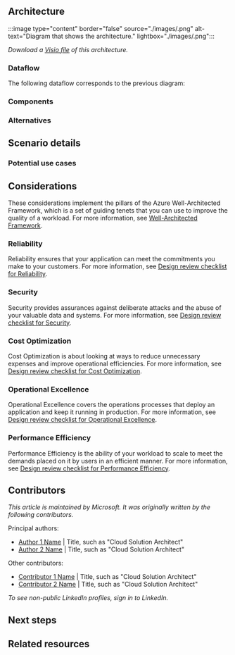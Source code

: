 <!-- 
- Don't add metadata to this Markdown file. Use the browser header template to create a YAML file that contains your metadata. 
- Before the "Architecture" heading, add a brief introductory paragraph with no heading. 
-->

## Architecture

<!-- Architecture diagram goes here. Use the following format:-->

:::image type="content" border="false" source="./images/<file-name>.png" alt-text="Diagram that shows the <solution name> architecture." lightbox="./images/<file-name>.png":::

<!-- In the following line, the link will work after the AAC team uploads your Visio or PowerPoint file to the Azure CDN. -->

*Download a [Visio file](https://arch-center.azureedge.net/<file-name>.vsdx) of this architecture.*

### Dataflow
<!--
- If your scenario doesn't include data, title this section "Workflow".
- Add a numbered list for the steps in your dataflow or workflow.
-->

The following dataflow corresponds to the previous diagram:

<!-- Example list:
1. Admin 1 adds, updates, or deletes an entry in Admin 1's fork of the Microsoft 365 configuration file.
2. Admin 1 commits and syncs the changes to Admin 1's forked repository.
3. Admin 1 creates a pull request to merge the changes to the main repository.
4. The build pipeline runs on the PR.
-->

### Components
<!-- 
- Add a bulleted list of all components in the architecture. 
- Where possible, link to the component's Well-Architected Framework service guide. Alternatively, link to the product page.

Example list: 
- [Azure App Service](https://azure.microsoft.com/services/app-service) is a compute service that is specifically built to host web applications. In this architecture ….
- [Azure Cosmos DB for NoSQL](/azure/well-architected/service-guides/cosmos-db) is a …. In this architecture ….
- [Azure OpenAI](/azure/well-architected/service-guides/azure-openai) is a …. In this architecture ….
- [Log Analytics](/azure/well-architected/service-guides/azure-log-analytics) is a …. In this architecture ….
- [Azure Virtual Machines](/azure/well-architected/service-guides/virtual-machines) is a …. In this architecture ….

-->

### Alternatives
<!-- 
- List alternative Azure services or architectures for this solution. 
- Include reasons to choose these alternatives.
-->

## Scenario details
<!-- Explain the business problem and why this scenario was built to solve it. 

Questions this section can address:
- What services were used to build out this solution?
- What does this example scenario show? 
- What are the customer's goals?
- What are the benefits of implementing the solution?
-->

### Potential use cases
<!--
- List example use cases.
- For SEO, use industry keywords when possible. Examples: 
  - retail 
  - finance
  - manufacturing
  - healthcare
  - government
  - energy
  - telecommunications
  - education
  - automotive
  - nonprofit
  - game
  - media (media and entertainment) 
  - travel (includes hospitality, like restaurants)
  - facilities (includes real estate)
  - aircraft (includes aerospace and satellites)
  - agriculture
  - sports
- Explain how similar or different these use cases are to the main scenario.
-->

## Considerations
<!--REQUIRED STATEMENT: Include the following statement to introduce this section:-->

These considerations implement the pillars of the Azure Well-Architected Framework, which is a set of guiding tenets that you can use to improve the quality of a workload. For more information, see [Well-Architected Framework](/azure/well-architected/).

<!--
- Describe any lessons learned from running this that would be helpful for new customers. 
- Describe what went wrong and what went right when building it out. 
- Describe how to manage, maintain, and monitor it long term.

REQUIREMENTS:
- Include the **Cost Optimization** H3 section.
- Include at least two of the other H3 sub-sections, in the order shown below. 
-->

### Reliability
<!--REQUIRED STATEMENT: If you use this section, include the following statement:-->

Reliability ensures that your application can meet the commitments you make to your customers. For more information, see [Design review checklist for Reliability](/azure/well-architected/reliability/checklist).

<!--
- Include resiliency and availability considerations. These considerations can be H4 headers.
- Describe any key resilience and reliability considerations that aren't typical.
-->

### Security
<!--REQUIRED STATEMENT: If you use this section, include the following statement:-->

Security provides assurances against deliberate attacks and the abuse of your valuable data and systems. For more information, see [Design review checklist for Security](/azure/well-architected/security/checklist).

<!--
> Include identity and data sovereignty considerations.
> Explain any security considerations (beyond the typical).
> Include your Azure security baseline assessment recommendations.
-->

### Cost Optimization

<!-- REQUIRED: This section and the following statement are required. -->

Cost Optimization is about looking at ways to reduce unnecessary expenses and improve operational efficiencies. For more information, see [Design review checklist for Cost Optimization](/azure/well-architected/cost-optimization/checklist).

<!-- Address questions such as these:
- How much will this cost to run? (Don't give dollar amounts.)
- Are there ways to save costs?
- If it scales linearly, break it down by cost/unit. If it doesn't, why?
- What components make up the cost?
- How does scale affect the cost?

Link to the pricing calculator (https://azure.microsoft.com/pricing/calculator). Include the major cost-driving components, a typical scale or throughput, and recommended SKUs. -->

### Operational Excellence

<!--REQUIRED STATEMENT: If you use this section, include the following statement:-->

Operational Excellence covers the operations processes that deploy an application and keep it running in production. For more information, see [Design review checklist for Operational Excellence](/azure/well-architected/operational-excellence/checklist).

<!--
How do customers need to think about operating this solution? 
Consider DevOps, monitoring, and diagnostics. 
-->


### Performance Efficiency

<!--REQUIRED STATEMENT: If you use this section, include the following statement:-->

Performance Efficiency is the ability of your workload to scale to meet the demands placed on it by users in an efficient manner. For more information, see [Design review checklist for Performance Efficiency](/azure/well-architected/performance-efficiency/checklist).

<!--
Explain key performance considerations, beyond the typical.
-->

## Contributors
<!-- This section is expected but optional if the contributors prefer to omit it. Implement this format: -->

*This article is maintained by Microsoft. It was originally written by the following contributors.*

Principal authors: 

<!--List the primary authors alphabetically and by last name. Use the *FirstName LastName* format.-->

- [Author 1 Name](http://linkedin.com/ProfileURL) | Title, such as "Cloud Solution Architect"
- [Author 2 Name](http://linkedin.com/ProfileURL) | Title, such as "Cloud Solution Architect"

Other contributors: 

<!--This section is optional. List contributors and technical reviewers. -->

- [Contributor 1 Name](http://linkedin.com/ProfileURL) | Title, such as "Cloud Solution Architect"
- [Contributor 2 Name](http://linkedin.com/ProfileURL) | Title, such as "Cloud Solution Architect"

*To see non-public LinkedIn profiles, sign in to LinkedIn.*

## Next steps
<!--
- Add a bulleted list of links to third-party or Microsoft topics that can help customers build the workload.
- Link formats: 
  - Make Learn links site relative (for example, /azure/<feature>/<article-name>).
  - Start third-party links with `https://` and omit `en-us` unless the links don't work without it.
  - Omit a trailing slash.

Example list:

- [Azure Kubernetes Service (AKS) documentation](/azure/aks)
- [Azure Machine Learning documentation](/azure/machine-learning)
- [What is Azure Active Directory B2C?](/azure/active-directory-b2c/overview)
- [Application Insights overview](/azure/azure-monitor/app/app-insights-overview)
-->

## Related resources
<!-- Add a bulleted list of links to related architecture information in the AAC TOC.

Example list:

- [Artificial intelligence (AI) - Architectural overview](/azure/architecture/data-guide/big-data/ai-overview)
- [Choosing a Microsoft cognitive services technology](/azure/architecture/data-guide/technology-choices/cognitive-services)
- [Chatbot for hotel reservations](/azure/architecture/example-scenario/ai/commerce-chatbot)
- [Build an enterprise-grade conversational bot](/azure/architecture/reference-architectures/ai/conversational-bot)
- [Speech-to-text conversion](/azure/architecture/reference-architectures/ai/speech-ai-ingestion)
-->
